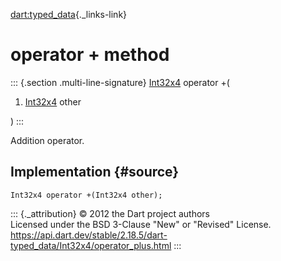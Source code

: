 [dart:typed\_data](../../dart-typed_data/dart-typed_data-library){._links-link}

operator + method
=================

::: {.section .multi-line-signature}
[Int32x4](../int32x4-class) operator +(

1.  [Int32x4](../int32x4-class) other

)
:::

Addition operator.

Implementation {#source}
--------------

``` {.language-dart data-language="dart"}
Int32x4 operator +(Int32x4 other);
```

::: {._attribution}
© 2012 the Dart project authors\
Licensed under the BSD 3-Clause \"New\" or \"Revised\" License.\
<https://api.dart.dev/stable/2.18.5/dart-typed_data/Int32x4/operator_plus.html>
:::
